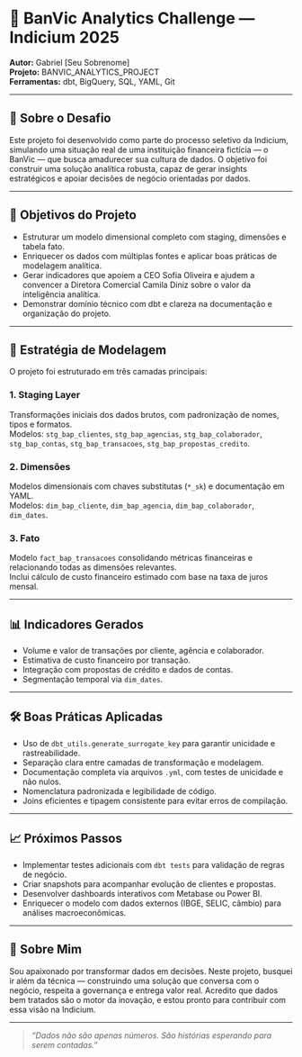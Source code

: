 # 🚀 BanVic Analytics Challenge — Indicium 2025  
**Autor:** Gabriel [Seu Sobrenome]  
**Projeto:** BANVIC_ANALYTICS_PROJECT  
**Ferramentas:** dbt, BigQuery, SQL, YAML, Git

---

## 📌 Sobre o Desafio

Este projeto foi desenvolvido como parte do processo seletivo da Indicium, simulando uma situação real de uma instituição financeira fictícia — o BanVic — que busca amadurecer sua cultura de dados. O objetivo foi construir uma solução analítica robusta, capaz de gerar insights estratégicos e apoiar decisões de negócio orientadas por dados.

---

## 🎯 Objetivos do Projeto

- Estruturar um modelo dimensional completo com staging, dimensões e tabela fato.
- Enriquecer os dados com múltiplas fontes e aplicar boas práticas de modelagem analítica.
- Gerar indicadores que apoiem a CEO Sofia Oliveira e ajudem a convencer a Diretora Comercial Camila Diniz sobre o valor da inteligência analítica.
- Demonstrar domínio técnico com dbt e clareza na documentação e organização do projeto.

---

## 🧠 Estratégia de Modelagem

O projeto foi estruturado em três camadas principais:

### 1. **Staging Layer**
Transformações iniciais dos dados brutos, com padronização de nomes, tipos e formatos.  
Modelos: `stg_bap_clientes`, `stg_bap_agencias`, `stg_bap_colaborador`, `stg_bap_contas`, `stg_bap_transacoes`, `stg_bap_propostas_credito`.

### 2. **Dimensões**
Modelos dimensionais com chaves substitutas (`*_sk`) e documentação em YAML.  
Modelos: `dim_bap_cliente`, `dim_bap_agencia`, `dim_bap_colaborador`, `dim_dates`.

### 3. **Fato**
Modelo `fact_bap_transacoes` consolidando métricas financeiras e relacionando todas as dimensões relevantes.  
Inclui cálculo de custo financeiro estimado com base na taxa de juros mensal.

---

## 📊 Indicadores Gerados

- Volume e valor de transações por cliente, agência e colaborador.
- Estimativa de custo financeiro por transação.
- Integração com propostas de crédito e dados de contas.
- Segmentação temporal via `dim_dates`.

---

## 🛠️ Boas Práticas Aplicadas

- Uso de `dbt_utils.generate_surrogate_key` para garantir unicidade e rastreabilidade.
- Separação clara entre camadas de transformação e modelagem.
- Documentação completa via arquivos `.yml`, com testes de unicidade e não nulos.
- Nomenclatura padronizada e legibilidade de código.
- Joins eficientes e tipagem consistente para evitar erros de compilação.

---

## 📈 Próximos Passos

- Implementar testes adicionais com `dbt tests` para validação de regras de negócio.
- Criar snapshots para acompanhar evolução de clientes e propostas.
- Desenvolver dashboards interativos com Metabase ou Power BI.
- Enriquecer o modelo com dados externos (IBGE, SELIC, câmbio) para análises macroeconômicas.

---

## 🙋 Sobre Mim

Sou apaixonado por transformar dados em decisões. Neste projeto, busquei ir além da técnica — construindo uma solução que conversa com o negócio, respeita a governança e entrega valor real. Acredito que dados bem tratados são o motor da inovação, e estou pronto para contribuir com essa visão na Indicium.

---

> _“Dados não são apenas números. São histórias esperando para serem contadas.”_
